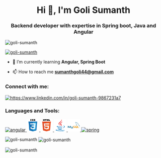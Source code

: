 <h1 align="center">Hi 👋, I'm Goli Sumanth</h1>
<h3 align="center">Backend developer with expertise in Spring boot, Java and Angular</h3>

<p align="left"> <img src="https://komarev.com/ghpvc/?username=goli-sumanth&label=Profile%20views&color=0e75b6&style=flat" alt="goli-sumanth" /> </p>

<p align="left"> <a href="https://github.com/ryo-ma/github-profile-trophy"><img src="https://github-profile-trophy.vercel.app/?username=goli-sumanth" alt="goli-sumanth" /></a> </p>

- 🌱 I’m currently learning **Angular, Spring Boot**

- 📫 How to reach me **sumanthgoli44@gmail.com**

<h3 align="left">Connect with me:</h3>
<p align="left">
<a href="https://linkedin.com/in/https://www.linkedin.com/in/goli-sumanth-9867231a7" target="blank"><img align="center" src="https://raw.githubusercontent.com/rahuldkjain/github-profile-readme-generator/master/src/images/icons/Social/linked-in-alt.svg" alt="https://www.linkedin.com/in/goli-sumanth-9867231a7" height="30" width="40" /></a>
</p>

<h3 align="left">Languages and Tools:</h3>
<p align="left"> <a href="https://angular.io" target="_blank" rel="noreferrer"> <img src="https://angular.io/assets/images/logos/angular/angular.svg" alt="angular" width="40" height="40"/> </a> <a href="https://www.w3schools.com/css/" target="_blank" rel="noreferrer"> <img src="https://raw.githubusercontent.com/devicons/devicon/master/icons/css3/css3-original-wordmark.svg" alt="css3" width="40" height="40"/> </a> <a href="https://www.w3.org/html/" target="_blank" rel="noreferrer"> <img src="https://raw.githubusercontent.com/devicons/devicon/master/icons/html5/html5-original-wordmark.svg" alt="html5" width="40" height="40"/> </a> <a href="https://www.java.com" target="_blank" rel="noreferrer"> <img src="https://raw.githubusercontent.com/devicons/devicon/master/icons/java/java-original.svg" alt="java" width="40" height="40"/> </a> <a href="https://www.mysql.com/" target="_blank" rel="noreferrer"> <img src="https://raw.githubusercontent.com/devicons/devicon/master/icons/mysql/mysql-original-wordmark.svg" alt="mysql" width="40" height="40"/> </a> <a href="https://spring.io/" target="_blank" rel="noreferrer"> <img src="https://www.vectorlogo.zone/logos/springio/springio-icon.svg" alt="spring" width="40" height="40"/> </a> </p>

<p><img align="left" src="https://github-readme-stats.vercel.app/api/top-langs?username=goli-sumanth&show_icons=true&locale=en&layout=compact" alt="goli-sumanth" /></p>

<p>&nbsp;<img align="center" src="https://github-readme-stats.vercel.app/api?username=goli-sumanth&show_icons=true&locale=en" alt="goli-sumanth" /></p>

<p><img align="center" src="https://github-readme-streak-stats.herokuapp.com/?user=goli-sumanth&" alt="goli-sumanth" /></p>
